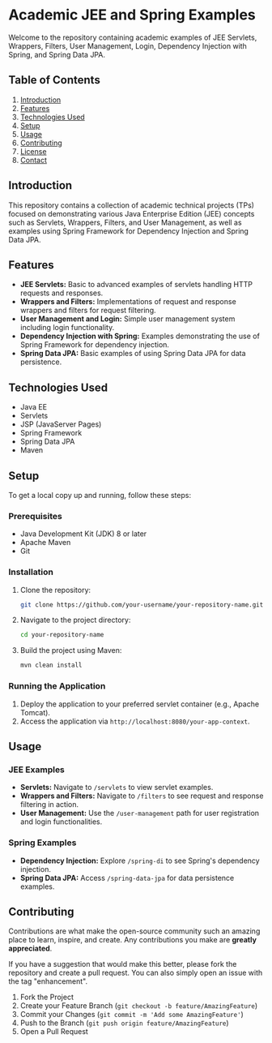 # Academic JEE and Spring Examples

Welcome to the repository containing academic examples of JEE Servlets, Wrappers, Filters, User Management, Login, Dependency Injection with Spring, and Spring Data JPA.

## Table of Contents

1. [Introduction](#introduction)
2. [Features](#features)
3. [Technologies Used](#technologies-used)
4. [Setup](#setup)
5. [Usage](#usage)
6. [Contributing](#contributing)
7. [License](#license)
8. [Contact](#contact)

## Introduction

This repository contains a collection of academic technical projects (TPs) focused on demonstrating various Java Enterprise Edition (JEE) concepts such as Servlets, Wrappers, Filters, and User Management, as well as examples using Spring Framework for Dependency Injection and Spring Data JPA.

## Features

- **JEE Servlets:** Basic to advanced examples of servlets handling HTTP requests and responses.
- **Wrappers and Filters:** Implementations of request and response wrappers and filters for request filtering.
- **User Management and Login:** Simple user management system including login functionality.
- **Dependency Injection with Spring:** Examples demonstrating the use of Spring Framework for dependency injection.
- **Spring Data JPA:** Basic examples of using Spring Data JPA for data persistence.

## Technologies Used

- Java EE
- Servlets
- JSP (JavaServer Pages)
- Spring Framework
- Spring Data JPA
- Maven

## Setup

To get a local copy up and running, follow these steps:

### Prerequisites

- Java Development Kit (JDK) 8 or later
- Apache Maven
- Git

### Installation

1. Clone the repository:
    ```sh
    git clone https://github.com/your-username/your-repository-name.git
    ```
2. Navigate to the project directory:
    ```sh
    cd your-repository-name
    ```
3. Build the project using Maven:
    ```sh
    mvn clean install
    ```

### Running the Application

1. Deploy the application to your preferred servlet container (e.g., Apache Tomcat).
2. Access the application via `http://localhost:8080/your-app-context`.

## Usage

### JEE Examples

- **Servlets:** Navigate to `/servlets` to view servlet examples.
- **Wrappers and Filters:** Navigate to `/filters` to see request and response filtering in action.
- **User Management:** Use the `/user-management` path for user registration and login functionalities.

### Spring Examples

- **Dependency Injection:** Explore `/spring-di` to see Spring's dependency injection.
- **Spring Data JPA:** Access `/spring-data-jpa` for data persistence examples.

## Contributing

Contributions are what make the open-source community such an amazing place to learn, inspire, and create. Any contributions you make are **greatly appreciated**.

If you have a suggestion that would make this better, please fork the repository and create a pull request. You can also simply open an issue with the tag "enhancement".

1. Fork the Project
2. Create your Feature Branch (`git checkout -b feature/AmazingFeature`)
3. Commit your Changes (`git commit -m 'Add some AmazingFeature'`)
4. Push to the Branch (`git push origin feature/AmazingFeature`)
5. Open a Pull Request



